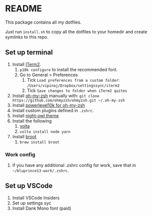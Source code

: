 # README

This package contains all my dotfiles.

Just run `install.sh` to copy all the dotfiles to your homedir and create
symlinks to this repo.

## Set up terminal

1. Install [ITerm2](https://iterm2.com/).
    1. `p10k configure` to install the recommended font.
    2. Go to General > Preferences
       1. Tick `Load preferences from a custom folder`: `/Users/vipinaj/Dropbox/settingssync/iterm2`
       2. Tick `Save changes to folder when iTerm2 quites`
2. Install [oh-my-zsh](https://github.com/ohmyzsh/ohmyzsh) manually with:
   `git clone https://github.com/ohmyzsh/ohmyzsh.git ~/.oh-my-zsh`
3. Install
   [powerlevel10k for oh-my-zsh](https://github.com/romkatv/powerlevel10k#oh-my-zsh)
4. Install custom plugins defined in `.zshrc`.
5. Install [night-owl theme](https://github.com/nickcernis/iterm2-night-owl)
6. Install the following
    1. [volta](https://volta.sh/)
    2. `volta install node yarn`
7. Install [broot](https://dystroy.org/broot/install/)
   1. `brew install broot`


### Work config

1. If you have any additional .zshrc config for work, save that in
   `~/bluprince13-work/.zshrc`.

## Set up VSCode

1. Install VSCode Insiders
2. Set up settings syc
3. Install Dank Mono font (paid)
